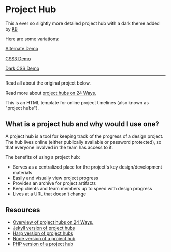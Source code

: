 Project Hub
================
This a ever so slightly more detailed project hub with a dark theme added by [KB](https://twitter.com/mektball)

Here are some variations: 

  [Alternate Demo](roachhd.github.io/project-hub/altindex.html)

  [CSS3 Demo](http://htmlpreview.github.io/?https://github.com/roachhd/project-hub/blob/gh-pages/cssHub.html)

  [Dark CSS Demo](http://htmlpreview.github.io/?https://github.com/roachhd/project-hub/blob/gh-pages/darkcss.html)


---


Read all about the original project below.


Read more about [project hubs on 24 Ways.](http://24ways.org/2013/project-hubs/)

This is an HTML template for online project timelines (also known as "project hubs").

## What is a project hub and why would I use one?
A project hub is a tool for keeping track of the progress of a design project. The hub lives online (either publically available or password protected), so that everyone involved in the team has access to it.

The benefits of using a project hub:
- Serves as a centralized place for the project's key design/development materials
- Easily and visually view project progress
- Provides an archive for project artifacts
- Keep clients and team members up to speed with design progress
- Lives at a URL that doesn't change

## Resources
- [Overview of project hubs on 24 Ways.](http://24ways.org/2013/project-hubs/)
- [Jekyll version of project hubs](https://github.com/himedlooff/project-timeline)
- [Harp version of project hubs](https://github.com/jorgepedret/harp-project-hub)
- [Node version of a project hub](https://github.com/adorableio/projecthub)
- [PHP version of a project hub](https://github.com/tzi/ProjectHub)
